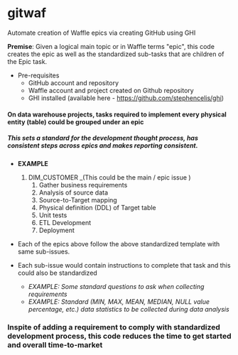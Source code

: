 # gitwaf
Automate creation of Waffle epics via creating GitHub using GHI

**Premise**: Given a logical main topic or in Waffle terms "epic", this code creates the epic as well as the standardized sub-tasks that are children of the Epic task. 

* Pre-requisites
  * GitHub account and repository
  * Waffle account and project created on Github repository
  * GHI installed (available here - https://github.com/stephencelis/ghi)

#### On data warehouse projects, tasks required to implement every physical entity (table) could be grouped under an epic
##### This sets a standard for the development thought process, has consistent steps across epics and makes reporting consistent. 
  
  * **EXAMPLE**
    1. DIM_CUSTOMER _(This could be the main / epic issue )
       1. Gather business requirements
       2. Analysis of source data
       3. Source-to-Target mapping
       4. Physical definition (DDL) of Target table
       5. Unit tests 
       6. ETL Development
       7. Deployment
       
  * Each of the epics above follow the above standardized template with same sub-issues. 
  * Each sub-issue would contain instructions to complete that task and this could also be standardized
    * _EXAMPLE: Some standard questions to ask when collecting requirements_
    * _EXAMPLE: Standard (MIN, MAX, MEAN, MEDIAN, NULL value percentage, etc.) data statistics to be collected during data analysis_
 

### Inspite of adding a requirement to comply with standardized development process, this code reduces the time to get started and overall time-to-market

